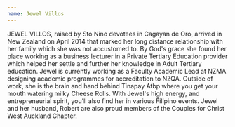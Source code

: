 ```yaml
---
name: Jewel Villos
---
```

JEWEL VILLOS, raised by Sto Nino devotees in Cagayan de Oro, arrived in New Zealand on April 2014 that marked her long distance relationship with her family which she was not accustomed to. By God's grace she found her place working as a business lecturer in a Private Tertiary Education provider which helped her settle and further her knowledge in Adult Tertiary education. Jewel is currently working as a Faculty Academic Lead at NZMA designing academic programmes for accreditation to NZQA. Outside of work, she is the brain and hand behind Tinapay Atbp where you get your mouth watering milky Cheese Rolls. With Jewel's high energy, and entrepreneurial spirit, you'll also find her in various Filipino events. Jewel and her husband, Robert are also proud members of the Couples for Christ West Auckland Chapter.

